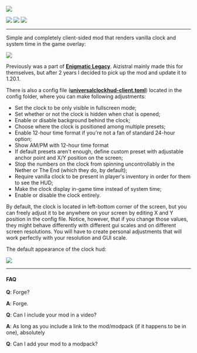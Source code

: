 ![](http://cf.way2muchnoise.eu/versions/1038904.svg)

[![](http://cf.way2muchnoise.eu/title/1038904.svg)](https://www.curseforge.com/minecraft/mc-mods/universal-clock-hud-fork)
[![](https://static.unixkitty.com/icons/modrinth_long_color_24.svg)](https://modrinth.com/mod/universal-clock-hud-fork)
[![](https://static.unixkitty.com/icons/discord_long_color_24.svg)](https://discord.unixkitty.com)

---

Simple and completely client-sided mod that renders vanilla clock and system time in the game overlay:

![](https://raw.githubusercontent.com/unixkitty/universalclockhud/1.20.1/.github/wiki/main.png)

Previously was a part of **[Enigmatic Legacy](https://www.curseforge.com/minecraft/mc-mods/enigmatic-legacy)**. Aizistral mainly made this for themselves, but after 2 years I decided to pick up the mod and update it to 1.20.1.

There is also a config file (<u>**universalclockhud-client.toml**</u>) located in the config folder, where you can make following adjustments:

- Set the clock to be only visible in fullscreen mode;
- Set whether or not the clock is hidden when chat is opened;
- Enable or disable background behind the clock;
- Choose where the clock is positioned among multiple presets;
- Enable 12-hour time format if you're not a fan of standard 24-hour option;
- Show AM/PM with 12-hour time format
- If default presets aren't enough, define custom preset with adjustable anchor point and X/Y position on the screen;
- Stop the numbers on the clock from spinning uncontrollably in the Nether or The End (which they do, by default);
- Require vanilla clock to be present in player's inventory in order for them to see the HUD;
- Make the clock display in-game time instead of system time;
- Enable or disable the clock entirely.

By default, the clock is located in left-bottom corner of the screen, but you can freely adjust it to be anywhere on your screen by editing X and Y position in the config file. Notice, however, that if you change those values, they might behave differently with different gui scales and on different screen resolutions. You will have to create personal adjustments that will work perfectly with your resolution and GUI scale.

The default appearance of the clock hud:

![](https://raw.githubusercontent.com/unixkitty/universalclockhud/1.20.1/.github/wiki/new_default.png)

---

#### FAQ

**Q**: Forge?

**A**: Forge.

**Q**: Can I include your mod in a video?

**A**: As long as you include a link to the mod/modpack (if it happens to be in one), absolutely

**Q**: Can I add your mod to a modpack?
